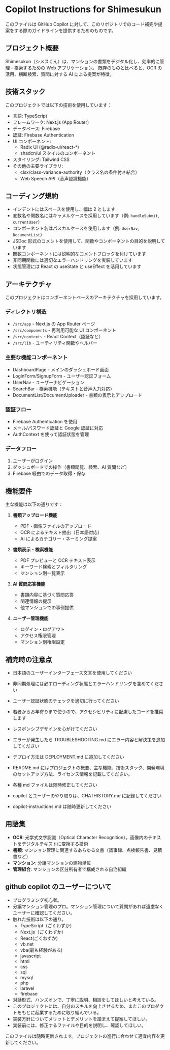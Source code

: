 # Copilot Instructions for Shimesukun

このファイルは GitHub Copilot に対して、このリポジトリでのコード補完や提案をする際のガイドラインを提供するためのものです。

## プロジェクト概要

Shimesukun（シメスくん）は、マンションの書類をデジタル化し、効率的に管理・検索するための Web アプリケーション。
既存のものと比べると、OCR の活用、横断検索、質問に対する AI による提案が特徴。

## 技術スタック

このプロジェクトでは以下の技術を使用しています：

- 言語: TypeScript
- フレームワーク: Next.js (App Router)
- データベース: Firebase
- 認証: Firebase Authentication
- UI コンポーネント:
  - Radix UI (@radix-ui/react-\*)
  - shadcn/ui スタイルのコンポーネント
- スタイリング: Tailwind CSS
- その他の主要ライブラリ:
  - clsx/class-variance-authority（クラス名の条件付き結合）
  - Web Speech API（音声認識機能）

## コーディング規約

- インデントにはスペースを使用し、幅は 2 とします
- 変数名や関数名にはキャメルケースを採用しています（例: `handleSubmit`, `currentUser`）
- コンポーネント名はパスカルケースを使用します（例: `UserNav`, `DocumentList`）
- JSDoc 形式のコメントを使用して、関数やコンポーネントの目的を説明しています
- 関数コンポーネントには説明的なコメントブロックを付けています
- 非同期関数には適切なエラーハンドリングを実装しています
- 状態管理には React の useState と useEffect を活用しています

## アーキテクチャ

このプロジェクトはコンポーネントベースのアーキテクチャを採用しています。

### ディレクトリ構造

- `/src/app` - Next.js の App Router ページ
- `/src/components` - 再利用可能な UI コンポーネント
- `/src/contexts` - React Context（認証など）
- `/src/lib` - ユーティリティ関数やヘルパー

### 主要な機能コンポーネント

- DashboardPage - メインのダッシュボード画面
- LoginForm/SignupForm - ユーザー認証フォーム
- UserNav - ユーザーナビゲーション
- SearchBar - 検索機能（テキストと音声入力対応）
- DocumentList/DocumentUploader - 書類の表示とアップロード

### 認証フロー

- Firebase Authentication を使用
- メール/パスワード認証と Google 認証に対応
- AuthContext を使って認証状態を管理

### データフロー

1. ユーザーがログイン
2. ダッシュボードでの操作（書類閲覧、検索、AI 質問など）
3. Firebase 経由でのデータ取得・保存

## 機能要件

主な機能は以下の通りです：

1. **書類アップロード機能**

   - PDF・画像ファイルのアップロード
   - OCR によるテキスト抽出（日本語対応）
   - AI によるカテゴリー・ネーミング提案

2. **書類表示・検索機能**

   - PDF プレビューと OCR テキスト表示
   - キーワード検索とフィルタリング
   - マンション別一覧表示

3. **AI 質問応答機能**

   - 書類内容に基づく質問応答
   - 関連情報の提示
   - 他マンションでの事例提供

4. **ユーザー管理機能**
   - ログイン・ログアウト
   - アクセス権限管理
   - マンション別権限設定

## 補完時の注意点

- 日本語のユーザーインターフェース文言を使用してください
- 非同期処理には必ずローディング状態とエラーハンドリングを含めてください
- ユーザー認証状態のチェックを適切に行ってください
- 若者からお年寄りまで使うので、アクセシビリティに配慮したコードを推奨します
- レスポンシブデザインを心がけてください

- エラーが発生したら TROUBLESHOOTING.md にエラー内容と解決策を追加してください
- デプロイ方法は DEPLOYMENT.md に追加してください
- README.md にはプロジェクトの概要、主な機能、技術スタック、開発環境のセットアップ方法、ライセンス情報を記載してください。
- 各種 md ファイルは随時修正してください
- copilot とユーザーのやり取りは、CHATHISTORY.md に記録してください
- copilot-instructions.md は随時更新してください

## 用語集

- **OCR**: 光学式文字認識（Optical Character Recognition）。画像内のテキストをデジタルテキストに変換する技術
- **書類**: マンション管理に関連するあらゆる文書（議事録、点検報告書、見積書など）
- **マンション**: 分譲マンションの建物単位
- **管理組合**: マンションの区分所有者で構成される自治組織

## github copilot のユーザーについて

- プログラミング初心者。
- 分譲マンション管理のプロ。マンション管理について質問があれば遠慮なくユーザーに確認してください。
- 触れた技術は以下の通り。
  - TypeScript（ごくわずか）
  - Next.js（ごくわずか）
  - React(ごくわずか)
  - vb.net
  - vba(最も経験がある)
  - javascript
  - html
  - css
  - sql
  - mysql
  - php
  - laravel
  - firebase
- 対話形式、ハンズオンで、丁寧に説明、相談をしてほしいと考えている。
- このプロジェクトには、自分のスキルを向上させるため、またこのプロダクトをもとに起業するために取り組んでいる。
- 実装方針についてメリットとデメリットを踏まえて提案してほしい。
- 実装前には、修正するファイルや目的を説明し、確認してほしい。

このファイルは随時更新されます。プロジェクトの進行に合わせて適宜内容を更新してください。
